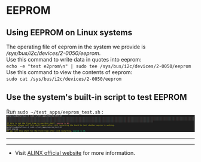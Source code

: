 # EEPROM
## Using EEPROM on Linux systems
The operating file of eeprom in the system we provide is */sys/bus/i2c/devices/2-0050/eeprom*. \
Use this command to write data in quotes into eeprom:\
`echo -e "test e2prom\n" | sudo tee /sys/bus/i2c/devices/2-0050/eeprom`\
Use this command to view the contents of eeprom:\
`sudo cat /sys/bus/i2c/devices/2-0050/eeprom`


## Use the system's built-in script to test EEPROM
Run `sudo ~/test_apps/eeprom_test.sh` :\
![](../images/58.png)

---
---
- Visit [ALINX official website](https://www.alinx.com) for more information.